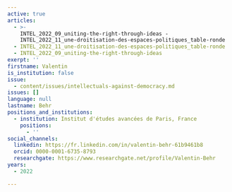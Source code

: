 ```yaml
---
active: true
articles:
  - >-
    INTEL_2022_09_uniting-the-right-through-ideas -
    INTEL_2022_11_une-droitisation-des-espaces-politiques_table-ronde
  - INTEL_2022_11_une-droitisation-des-espaces-politiques_table-ronde
  - INTEL_2022_09_uniting-the-right-through-ideas
exerpt: ''
firstname: Valentin
is_institution: false
issue:
  - content/issues/intellectuals-against-democracy.md
issues: []
language: null
lastname: Behr
positions_and_institutions:
  - institution: Institut d'études avancées de Paris, France
    positions:
      - ''
social_channels:
  linkedin: https://fr.linkedin.com/in/valentin-behr-61b9461b8
  orcid: 0000-0001-6735-8793
  researchgate: https://www.researchgate.net/profile/Valentin-Behr
years:
  - 2022

---
```

